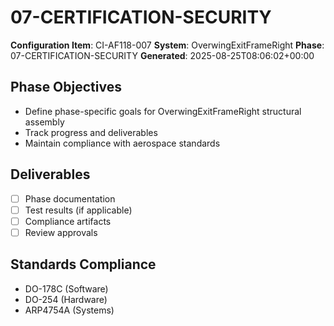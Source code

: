 # 07-CERTIFICATION-SECURITY

**Configuration Item**: CI-AF118-007
**System**: OverwingExitFrameRight
**Phase**: 07-CERTIFICATION-SECURITY
**Generated**: 2025-08-25T08:06:02+00:00

## Phase Objectives
- Define phase-specific goals for OverwingExitFrameRight structural assembly
- Track progress and deliverables
- Maintain compliance with aerospace standards

## Deliverables
- [ ] Phase documentation
- [ ] Test results (if applicable)
- [ ] Compliance artifacts
- [ ] Review approvals

## Standards Compliance
- DO-178C (Software)
- DO-254 (Hardware)
- ARP4754A (Systems)

